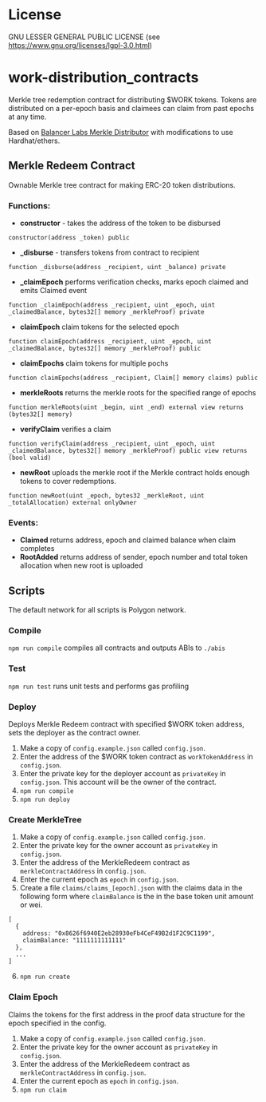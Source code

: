# License 
GNU LESSER GENERAL PUBLIC LICENSE (see https://www.gnu.org/licenses/lgpl-3.0.html)

# work-distribution_contracts

Merkle tree redemption contract for distributing $WORK tokens. Tokens are distributed on a per-epoch basis and claimees can claim from past epochs at any time.

Based on [Balancer Labs Merkle Distributor](https://github.com/balancer-labs/erc20-redeemable/tree/master/merkle) with modifications to use Hardhat/ethers.

## Merkle Redeem Contract

Ownable Merkle tree contract for making ERC-20 token distributions.

### Functions:

- **constructor** - takes the address of the token to be disbursed
```
constructor(address _token) public
```

- **_disburse** - transfers tokens from contract to recipient
```
function _disburse(address _recipient, uint _balance) private
```

- **_claimEpoch** performs verification checks, marks epoch claimed and emits Claimed event
```
function _claimEpoch(address _recipient, uint _epoch, uint _claimedBalance, bytes32[] memory _merkleProof) private
```

- **claimEpoch** claim tokens for the selected epoch
```
function claimEpoch(address _recipient, uint _epoch, uint _claimedBalance, bytes32[] memory _merkleProof) public
```

- **claimEpochs** claim tokens for multiple pochs
```
function claimEpochs(address _recipient, Claim[] memory claims) public
```

- **merkleRoots** returns the merkle roots for the specified range of epochs
```
function merkleRoots(uint _begin, uint _end) external view returns (bytes32[] memory)
```

- **verifyClaim** verifies a claim
```
function verifyClaim(address _recipient, uint _epoch, uint _claimedBalance, bytes32[] memory _merkleProof) public view returns (bool valid)
```

- **newRoot** uploads the merkle root if the Merkle contract holds enough tokens to cover redemptions.
```
function newRoot(uint _epoch, bytes32 _merkleRoot, uint _totalAllocation) external onlyOwner
```

### Events:
- **Claimed** returns address, epoch and claimed balance when claim completes
- **RootAdded** returns address of sender, epoch number and total token allocation when new root is uploaded


## Scripts

The default network for all scripts is Polygon network.
### Compile

`npm run compile` compiles all contracts and outputs ABIs to `./abis`

### Test

`npm run test` runs unit tests and performs gas profiling
### Deploy

Deploys Merkle Redeem contract with specified $WORK token address, sets the deployer as the contract owner.
1. Make a copy of `config.example.json` called `config.json`.
2. Enter the address of the $WORK token contract as `workTokenAddress` in `config.json`.
3. Enter the private key for the deployer account as `privateKey` in `config.json`. This account will be the owner of the contract.
4. `npm run compile`
5. `npm run deploy`

### Create MerkleTree

1. Make a copy of `config.example.json` called `config.json`.
2. Enter the private key for the owner account as `privateKey` in `config.json`.
3. Enter the address of the MerkleRedeem contract as `merkleContractAddress` in `config.json`.
4. Enter the current epoch as `epoch` in `config.json`.
5. Create a file `claims/claims_[epoch].json` with the claims data in the following form where `claimBalance` is the in the base token unit amount or wei.
```
[
  {
    address: "0x8626f6940E2eb28930eFb4CeF49B2d1F2C9C1199",
    claimBalance: "1111111111111"
  },
  ...
]
```
6. `npm run create`

### Claim Epoch

Claims the tokens for the first address in the proof data structure for the epoch specified in the config.
1. Make a copy of `config.example.json` called `config.json`.
2. Enter the private key for the owner account as `privateKey` in `config.json`.
3. Enter the address of the MerkleRedeem contract as `merkleContractAddress` in `config.json`.
4. Enter the current epoch as `epoch` in `config.json`.
5. `npm run claim`
